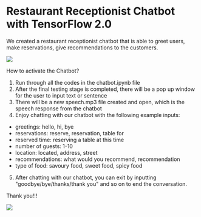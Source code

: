 # Restaurant Receptionist Chatbot with TensorFlow 2.0 

We created a restaurant receptionist chatbot that is able to greet users, make reservations, give recommendations to the customers. 

<img src = "https://images.unsplash.com/photo-1555396273-367ea4eb4db5?ixlib=rb-1.2.1&ixid=MnwxMjA3fDB8MHxwaG90by1wYWdlfHx8fGVufDB8fHx8&auto=format&fit=crop&w=1074&q=80" />

How to activate the Chatbot?
1. Run through all the codes in the chatbot.ipynb file
2. After the final testing stage is completed, there will be a pop up window for the user to input text or sentence
3. There will be a new speech.mp3 file created and open, which is the speech response from the chatbot
4. Enjoy chatting with our chatbot with the following example inputs:
  - greetings: hello, hi, bye 
  - reservations: reserve, reservation, table for
  - reserved time: reserving a table at this time
  - number of guests: 1-10
  - location: located, address, street
  - recommendations: what would you recommend, recommendation
  - type of food: savoury food, sweet food, spicy food
5. After chatting with our chatbot, you can exit by inputting "goodbye/bye/thanks/thank you" and so on to end the conversation.

Thank you!!!

<img src = "https://giphy.com/gifs/grateful-gratitude-lumi-fxI1G5PNC5esyNlIUs" />
